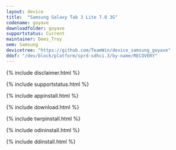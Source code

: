 ```yaml
---
layout: device
title:  "Samsung Galaxy Tab 3 Lite 7.0 3G"
codename: goyave
downloadfolder: goyave
supportstatus: Current
maintainer: Dees_Troy
oem: Samsung
devicetree: "https://github.com/TeamWin/device_samsung_goyave"
ddof: "/dev/block/platform/sprd-sdhci.3/by-name/RECOVERY"
---
```


{% include disclaimer.html %}

{% include supportstatus.html %}

{% include appinstall.html %}

{% include download.html %}

{% include twrpinstall.html %}

{% include odininstall.html %}

{% include ddinstall.html %}

